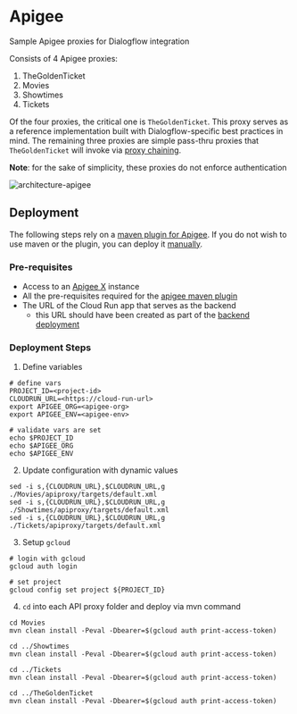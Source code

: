 # Apigee
Sample Apigee proxies for Dialogflow integration

Consists of 4 Apigee proxies:
1. TheGoldenTicket
2. Movies
3. Showtimes
4. Tickets

Of the four proxies, the critical one is `TheGoldenTicket`. This proxy serves as a reference implementation built with Dialogflow-specific best practices in mind. The remaining three proxies are simple pass-thru proxies that `TheGoldenTicket` will invoke via [proxy chaining](https://cloud.google.com/apigee/docs/api-platform/fundamentals/connecting-proxies-other-proxies#connectingproxiesbypath).

**Note**: for the sake of simplicity, these proxies do not enforce authentication

 ![architecture-apigee](../../assets/architecture-apigee.png)

## Deployment
The following steps rely on a [maven plugin for Apigee](https://github.com/apigee/apigee-deploy-maven-plugin/tree/hybrid). If you do not wish to use maven or the plugin, you can deploy it [manually](https://cloud.google.com/apigee/docs/api-platform/fundamentals/download-api-proxies#upload).

### Pre-requisites
* Access to an [Apigee X](htwtps://cloud.google.com/apigee/docs/api-platform/get-started/what-apigee) instance
* All the pre-requisites required for the [apigee maven plugin](https://github.com/apigee/apigee-deploy-maven-plugin/tree/hybrid)
* The URL of the Cloud Run app that serves as the backend
  * this URL should have been created as part of the [backend deployment](../backend)

### Deployment Steps
1. Define variables
```
# define vars
PROJECT_ID=<project-id>
CLOUDRUN_URL=<https://cloud-run-url>
export APIGEE_ORG=<apigee-org>
export APIGEE_ENV=<apigee-env>

# validate vars are set
echo $PROJECT_ID
echo $APIGEE_ORG
echo $APIGEE_ENV

```

2. Update configuration with dynamic values
```
sed -i s,{CLOUDRUN_URL},$CLOUDRUN_URL,g ./Movies/apiproxy/targets/default.xml
sed -i s,{CLOUDRUN_URL},$CLOUDRUN_URL,g ./Showtimes/apiproxy/targets/default.xml
sed -i s,{CLOUDRUN_URL},$CLOUDRUN_URL,g ./Tickets/apiproxy/targets/default.xml
```

3. Setup `gcloud`
```
# login with gcloud
gcloud auth login

# set project
gcloud config set project ${PROJECT_ID}
```

4. `cd` into each API proxy folder and deploy via mvn command
```
cd Movies
mvn clean install -Peval -Dbearer=$(gcloud auth print-access-token)

cd ../Showtimes
mvn clean install -Peval -Dbearer=$(gcloud auth print-access-token)

cd ../Tickets
mvn clean install -Peval -Dbearer=$(gcloud auth print-access-token)

cd ../TheGoldenTicket
mvn clean install -Peval -Dbearer=$(gcloud auth print-access-token)
```
